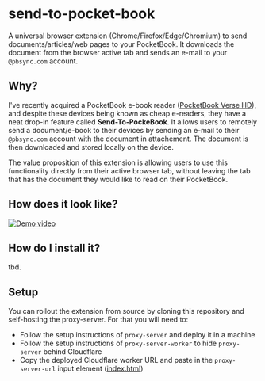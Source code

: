 # send-to-pocket-book

A universal browser extension (Chrome/Firefox/Edge/Chromium) to send documents/articles/web pages to your PocketBook. It downloads the document from the browser active tab and sends an e-mail to your `@pbsync.com` account.

## Why?

I've recently acquired a PocketBook e-book reader ([PocketBook Verse HD]()), and despite these devices being known as cheap e-readers, they have a neat drop-in feature called **Send-To-PockeBook**. It allows users to remotely send a document/e-book to their devices by sending an e-mail to their `@pbsync.com` account with the document in attachement. The document is then downloaded and stored locally on the device.

The value proposition of this extension is allowing users to use this functionality directly from their active browser tab, without leaving the tab that has the document they would like to read on their PocketBook.

## How does it look like?

[![Demo video](https://img.youtube.com/vi/QQcWP4-YKYM/maxresdefault.jpg)](https://youtu.be/QQcWP4-YKYM)

## How do I install it?

tbd.

## Setup

You can rollout the extension from source by cloning this repository and self-hosting the proxy-server. For that you will need to:

- Follow the setup instructions of `proxy-server` and deploy it in a machine
- Follow the setup instructions of `proxy-server-worker` to hide `proxy-server` behind Cloudflare
- Copy the deployed Cloudflare worker URL and paste in the `proxy-server-url` input element ([index.html](extension/src/index.html))